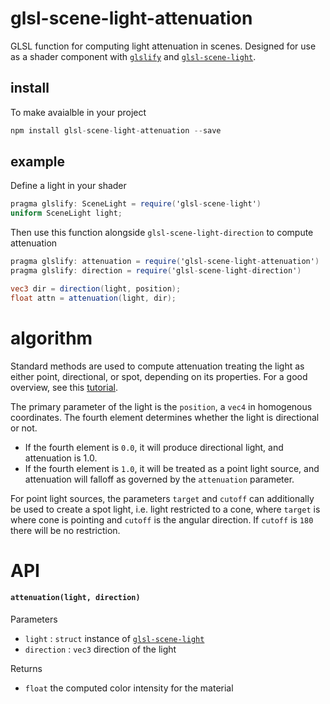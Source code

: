 # glsl-scene-light-attenuation

GLSL function for computing light attenuation in scenes. Designed for use as a shader component with [`glslify`](https://github.com/stackgl/glslify) and [`glsl-scene-light`](https://github.com/freeman-lab/glsl-scene-light).

## install

To make avaialble in your project

```javascript
npm install glsl-scene-light-attenuation --save
```

## example

Define a light in your shader

```glsl
pragma glslify: SceneLight = require('glsl-scene-light')
uniform SceneLight light;
```

Then use this function alongside `glsl-scene-light-direction` to compute attenuation

```glsl
pragma glslify: attenuation = require('glsl-scene-light-attenuation')
pragma glslify: direction = require('glsl-scene-light-direction')

vec3 dir = direction(light, position);
float attn = attenuation(light, dir);
```

# algorithm

Standard methods are used to compute attenuation treating the light as either point, directional, or spot, depending on its properties. For a good overview, see this [tutorial](http://www.tomdalling.com/blog/modern-opengl/07-more-lighting-ambient-specular-attenuation-gamma/).

The primary parameter of the light is the `position`, a `vec4` in homogenous coordinates. The fourth element determines whether the light is directional or not. 

- If the fourth element is `0.0`, it will produce directional light, and attenuation is 1.0.
- If the fourth element is `1.0`, it will be treated as a point light source, and attenuation will falloff as governed by the `attenuation` parameter. 

For point light sources, the parameters `target` and `cutoff` can additionally be used to create a spot light, i.e. light restricted to a cone, where `target` is where cone is pointing and `cutoff` is the angular direction. If `cutoff` is `180` there will be no restriction.

# API

#### `attenuation(light, direction)`

Parameters
- `light` : `struct` instance of [`glsl-scene-light`](https://github.com/freeman-lab/glsl-scene-light)
- `direction` : `vec3` direction of the light

Returns
- `float` the computed color intensity for the material
